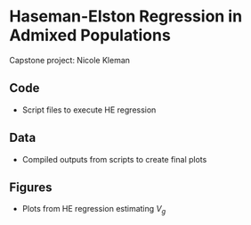 # Haseman-Elston Regression in Admixed Populations

Capstone project: Nicole Kleman

## Code
* Script files to execute HE regression

## Data
* Compiled outputs from scripts to create final plots 

## Figures
* Plots from HE regression estimating $V_g$
